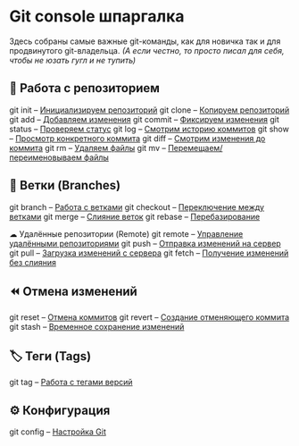 # Git console шпаргалка

Здесь собраны самые важные git-команды, как для новичка так и для продвинутого git-владельца. 
_(А если честно, то просто писал для себя, чтобы не юзать гугл и не тупить)_

 
## 🔄 Работа с репозиторием
git init – [Инициализируем репозиторий](#git-init)
git clone – [Копируем репозиторий](#git-init)
git add – [Добавляем изменения](#git-init)
git commit – [Фиксируем изменения](#git-init)
git status – [Проверяем статус](#git-init)
git log – [Смотрим историю коммитов](#git-init)
git show – [Просмотр конкретного коммита](#git-init)
git diff – [Смотрим изменения до коммита](#git-init)
git rm – [Удаляем файлы](#git-init)
git mv – [Перемещаем/переименовываем файлы](#git-init)

## 🌿 Ветки (Branches)
git branch – [Работа с ветками](#git-init)
git checkout – [Переключение между ветками](#git-init)
git merge – [Слияние веток](#git-init)
git rebase – [Перебазирование](#git-init)

☁ Удалённые репозитории (Remote)
git remote – [Управление удалёнными репозиториями](#git-init)
git push – [Отправка изменений на сервер](#git-init)
git pull – [Загрузка изменений с сервера](#git-init)
git fetch – [Получение изменений без слияния](#git-init)

## ⏪ Отмена изменений
git reset – [Отмена коммитов](#git-init)
git revert – [Создание отменяющего коммита](#git-init)
git stash – [Временное сохранение изменений](#git-init)

## 🏷 Теги (Tags)
git tag – [Работа с тегами версий](#git-init)

## ⚙ Конфигурация
git config – [Настройка Git](#git-init)
 
 
 